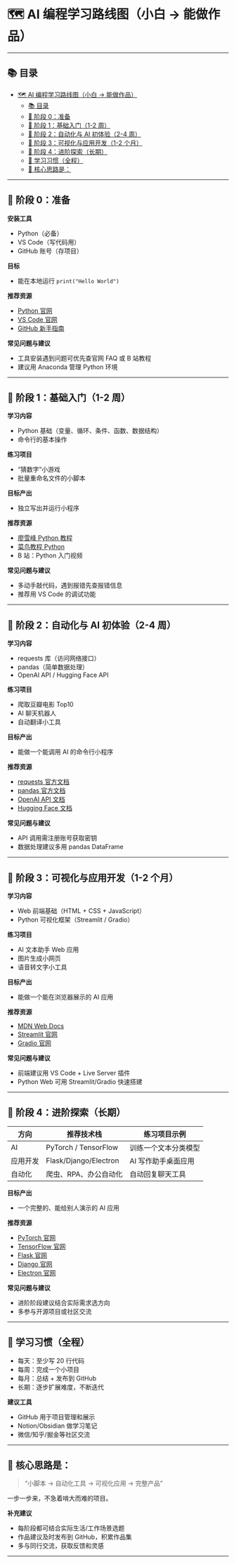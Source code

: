 # 🗺️ AI 编程学习路线图（小白 → 能做作品）

---

## 📚 目录
- [🗺️ AI 编程学习路线图（小白 → 能做作品）](#️-ai-编程学习路线图小白--能做作品)
  - [📚 目录](#-目录)
  - [📍 阶段 0：准备](#-阶段-0准备)
  - [📍 阶段 1：基础入门（1-2 周）](#-阶段-1基础入门1-2-周)
  - [📍 阶段 2：自动化与 AI 初体验（2-4 周）](#-阶段-2自动化与-ai-初体验2-4-周)
  - [📍 阶段 3：可视化与应用开发（1-2 个月）](#-阶段-3可视化与应用开发1-2-个月)
  - [📍 阶段 4：进阶探索（长期）](#-阶段-4进阶探索长期)
  - [📍 学习习惯（全程）](#-学习习惯全程)
  - [🔑 核心思路是：](#-核心思路是)

---

## 📍 阶段 0：准备

**安装工具**
- Python（必备）
- VS Code（写代码用）
- GitHub 账号（存项目）

**目标**
- 能在本地运行 `print("Hello World")`

**推荐资源**
- [Python 官网](https://www.python.org/)
- [VS Code 官网](https://code.visualstudio.com/)
- [GitHub 新手指南](https://docs.github.com/cn/get-started)

**常见问题与建议**
- 工具安装遇到问题可优先查官网 FAQ 或 B 站教程
- 建议用 Anaconda 管理 Python 环境

---

## 📍 阶段 1：基础入门（1-2 周）

**学习内容**
- Python 基础（变量、循环、条件、函数、数据结构）
- 命令行的基本操作

**练习项目**
- “猜数字”小游戏
- 批量重命名文件的小脚本

**目标产出**
- 独立写出并运行小程序

**推荐资源**
- [廖雪峰 Python 教程](https://www.liaoxuefeng.com/wiki/1016959663602400)
- [菜鸟教程 Python](https://www.runoob.com/python3/python3-tutorial.html)
- B 站：Python 入门视频

**常见问题与建议**
- 多动手敲代码，遇到报错先查报错信息
- 推荐用 VS Code 的调试功能

---

## 📍 阶段 2：自动化与 AI 初体验（2-4 周）

**学习内容**
- requests 库（访问网络接口）
- pandas（简单数据处理）
- OpenAI API / Hugging Face API

**练习项目**
- 爬取豆瓣电影 Top10
- AI 聊天机器人
- 自动翻译小工具

**目标产出**
- 能做一个能调用 AI 的命令行小程序

**推荐资源**
- [requests 官方文档](https://requests.readthedocs.io/zh_CN/latest/)
- [pandas 官方文档](https://pandas.pydata.org/docs/)
- [OpenAI API 文档](https://platform.openai.com/docs)
- [Hugging Face 文档](https://huggingface.co/docs)

**常见问题与建议**
- API 调用需注册账号获取密钥
- 数据处理建议多用 pandas DataFrame

---

## 📍 阶段 3：可视化与应用开发（1-2 个月）

**学习内容**
- Web 前端基础（HTML + CSS + JavaScript）
- Python 可视化框架（Streamlit / Gradio）

**练习项目**
- AI 文本助手 Web 应用
- 图片生成小网页
- 语音转文字小工具

**目标产出**
- 能做一个能在浏览器展示的 AI 应用

**推荐资源**
- [MDN Web Docs](https://developer.mozilla.org/zh-CN/)
- [Streamlit 官网](https://streamlit.io/)
- [Gradio 官网](https://www.gradio.app/)

**常见问题与建议**
- 前端建议用 VS Code + Live Server 插件
- Python Web 可用 Streamlit/Gradio 快速搭建

---

## 📍 阶段 4：进阶探索（长期）

| 方向     | 推荐技术栈            | 练习项目示例         |
| -------- | --------------------- | -------------------- |
| AI       | PyTorch / TensorFlow  | 训练一个文本分类模型 |
| 应用开发 | Flask/Django/Electron | AI 写作助手桌面应用  |
| 自动化   | 爬虫、RPA、办公自动化 | 自动回复聊天工具     |

**目标产出**
- 一个完整的、能给别人演示的 AI 应用

**推荐资源**
- [PyTorch 官网](https://pytorch.org/)
- [TensorFlow 官网](https://tensorflow.google.cn/)
- [Flask 官网](https://flask.palletsprojects.com/zh/2.3.x/)
- [Django 官网](https://docs.djangoproject.com/zh-hans/4.2/)
- [Electron 官网](https://www.electronjs.org/)

**常见问题与建议**
- 进阶阶段建议结合实际需求选方向
- 多参与开源项目或社区交流

---

## 📍 学习习惯（全程）

- 每天：至少写 20 行代码
- 每周：完成一个小项目
- 每月：总结 + 发布到 GitHub
- 长期：逐步扩展难度，不断迭代

**建议工具**
- GitHub 用于项目管理和展示
- Notion/Obsidian 做学习笔记
- 微信/知乎/掘金等社区交流

---

## 🔑 核心思路是：

> “小脚本 → 自动化工具 → 可视化应用 → 完整产品”

一步一步来，不急着啃大而难的项目。

**补充建议**
- 每阶段都可结合实际生活/工作场景选题
- 作品建议及时发布到 GitHub，积累作品集
- 多与同行交流，获取反馈和灵感

---
